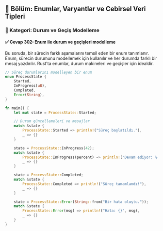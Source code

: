 ## 📘 Bölüm: Enumlar, Varyantlar ve Cebirsel Veri Tipleri
### 🔹 Kategori: Durum ve Geçiş Modelleme
#### ✅ Cevap 302: Enum ile durum ve geçişleri modelleme

Bu soruda, bir sürecin farklı aşamalarını temsil eden bir enum tanımlanır. Enum, sürecin durumunu modellemek için kullanılır ve her durumda farklı bir mesaj yazdırılır. Rust'ta enumlar, durum makineleri ve geçişler için idealdir.

```rust
// Süreç durumlarını modelleyen bir enum
enum ProcessState {
    Started,
    InProgress(u8),
    Completed,
    Error(String),
}

fn main() {
    let mut state = ProcessState::Started;

    // Durum güncellemeleri ve mesajlar
    match &state {
        ProcessState::Started => println!("Süreç başlatıldı."),
        _ => {}
    }

    state = ProcessState::InProgress(42);
    match &state {
        ProcessState::InProgress(percent) => println!("Devam ediyor: %{}", percent),
        _ => {}
    }

    state = ProcessState::Completed;
    match &state {
        ProcessState::Completed => println!("Süreç tamamlandı!"),
        _ => {}
    }

    state = ProcessState::Error(String::from("Bir hata oluştu."));
    match &state {
        ProcessState::Error(msg) => println!("Hata: {}", msg),
        _ => {}
    }
}
```
